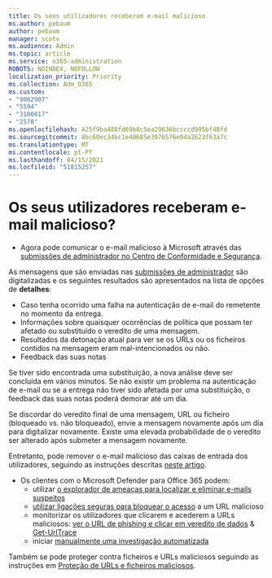 ```yaml
---
title: Os seus utilizadores receberam e-mail malicioso
ms.author: pebaum
author: pebaum
manager: scotv
ms.audience: Admin
ms.topic: article
ms.service: o365-administration
ROBOTS: NOINDEX, NOFOLLOW
localization_priority: Priority
ms.collection: Adm_O365
ms.custom:
- "9002907"
- "5594"
- "3100017"
- "2578"
ms.openlocfilehash: 425f9ba488fd69b8c5ea29636bccccd995bf48fd
ms.sourcegitcommit: 8bc60ec34bc1e40685e3976576e04a2623f63a7c
ms.translationtype: MT
ms.contentlocale: pt-PT
ms.lasthandoff: 04/15/2021
ms.locfileid: "51815257"
---
```

# <a name="did-your-users-receive-malicious-email"></a>Os seus utilizadores receberam e-mail malicioso?

- Agora pode comunicar o e-mail malicioso à Microsoft através das [submissões de administrador no Centro de Conformidade e Segurança](https://sip.protection.office.com/reportsubmission).

As mensagens que são enviadas nas [submissões de administrador](https://sip.protection.office.com/reportsubmission) são digitalizadas e os seguintes resultados são apresentados na lista de opções de **detalhes**:

- Caso tenha ocorrido uma falha na autenticação de e-mail do remetente no momento da entrega.
- Informações sobre quaisquer ocorrências de política que possam ter afetado ou substituído o veredito de uma mensagem.
- Resultados da detonação atual para ver se os URLs ou os ficheiros contidos na mensagem eram mal-intencionados ou não.
- Feedback das suas notas

Se tiver sido encontrada uma substituição, a nova análise deve ser concluída em vários minutos. Se não existir um problema na autenticação de e-mail ou se a entrega não tiver sido afetada por uma substituição, o feedback das suas notas poderá demorar até um dia.

Se discordar do veredito final de uma mensagem, URL ou ficheiro (bloqueado vs. não bloqueado), envie a mensagem novamente após um dia para digitalizar novamente. Existe uma elevada probabilidade de o veredito ser alterado após submeter a mensagem novamente.

Entretanto, pode remover o e-mail malicioso das caixas de entrada dos utilizadores, seguindo as instruções descritas [neste artigo](https://docs.microsoft.com/microsoft-365/compliance/search-for-and-delete-messages-in-your-organization).

- Os clientes com o Microsoft Defender para Office 365 podem:
    - utilizar [o explorador de ameaças para localizar e eliminar e-mails suspeitos](https://docs.microsoft.com/microsoft-365/security/office-365-security/investigate-malicious-email-that-was-delivered)
    - [utilizar ligações seguras para bloquear o acesso](https://docs.microsoft.com/microsoft-365/security/office-365-security/atp-safe-links) a um URL malicioso
    - monitorizar os utilizadores que clicarem e acederem a URLs maliciosos: [ver o URL de phishing e clicar em veredito de dados](https://docs.microsoft.com/microsoft-365/security/office-365-security/threat-explorer) & [Get-UrlTrace](https://docs.microsoft.com/powershell/module/exchange/get-urltrace)
    - iniciar [manualmente uma investigação automatizada](https://docs.microsoft.com/microsoft-365/security/office-365-security/automated-investigation-response-office)

Também se pode proteger contra ficheiros e URLs maliciosos seguindo as instruções em [Proteção de URLs e ficheiros maliciosos](https://docs.microsoft.com/microsoft-365/security/office-365-security/protect-against-threats).